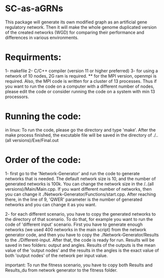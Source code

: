 # SC-as-aGRNs
This package will generate its own modified graph as an artificial gene regulatory network. Then it will make the whole genome duplicated version of the created networks (WGD) for comparing their performance and differences in various environments.

# Requirments:
1- makefile
2- C/C++ compiler (version 11 or higher preferred)
3- for using a network of 10 nodes, 2G ram is required.
** for the MPI version, openmpi is required. Also, the MPI code is written for a cluster of 13 processes. Thus if you want to run the code on a computer with a different number of nodes, please edit the code or consider running the code on a system with min 13 processors.


# Running the code:
in linux: To run the code, please go the directory and type 'make'. After the make process finished, the excutable file will be saved in the directory of 
./..(all versions)/Exe/Final.out

# Order of the code:
1- first go to the 'Network-Generator' and run the code to generate networks that is needed. The default network size is 10, and the number of generated networks is 100k. You can change the network size in the /..(all versions)/Main/Main.cpp. If you want different number of networks, then you can change it 
./Network-Generator/Functions/start.cpp. After reaching there, in the line of 9, 'QWER' parameter is the number of generated networks and you can change it as you want.

2- for each different scenario, you have to copy the generated networks to the directory of that scenario. To do that, for example you want to run the code of 'different input' scenario. First you have to generate enough networks (we used 400 networks in the main script) from the network generator code, and then you have to copy the ./Network-Generator/Results to the ./Different-input. After that, the code is ready for run. Results will be saved in two folders: output and angles. Results of the outputs is the mean value of the 'output nodes' and the results in the angles is the exact value of both 'output nodes' of the network per input value. 
 
important: To run the fitness scenario, you have to copy both Results and Results_du from network generator to the fitness folder.
 
